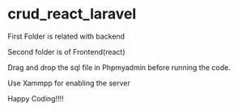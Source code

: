 # crud_react_laravel

First Folder is related with backend

Second folder is of Frontend(react)

Drag and drop the sql file in Phpmyadmin before running the code.

Use Xammpp for enabling the server

Happy Coding!!!!
